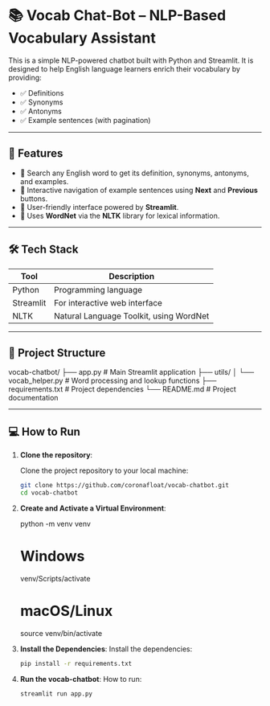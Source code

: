 # 📚 Vocab Chat-Bot – NLP-Based Vocabulary Assistant

This is a simple NLP-powered chatbot built with Python and Streamlit. It is designed to help English language learners enrich their vocabulary by providing:

- ✅ Definitions
- ✅ Synonyms
- ✅ Antonyms
- ✅ Example sentences (with pagination)

---

## 🚀 Features

- 🔎 Search any English word to get its definition, synonyms, antonyms, and examples.
- 🧠 Interactive navigation of example sentences using **Next** and **Previous** buttons.
- 💬 User-friendly interface powered by **Streamlit**.
- 📖 Uses **WordNet** via the **NLTK** library for lexical information.

---

## 🛠️ Tech Stack

| Tool      | Description                             |
|-----------|-----------------------------------------|
| Python    | Programming language                    |
| Streamlit | For interactive web interface           |
| NLTK      | Natural Language Toolkit, using WordNet |

---

## 📁 Project Structure

vocab-chatbot/
├── app.py # Main Streamlit application
├── utils/
│ └── vocab_helper.py # Word processing and lookup functions
├── requirements.txt # Project dependencies
└── README.md # Project documentation

---

## 💻 How to Run

1. **Clone the repository**:

   Clone the project repository to your local machine:
   ```bash
   git clone https://github.com/coronafloat/vocab-chatbot.git
   cd vocab-chatbot

2. **Create and Activate a Virtual Environment**:

    python -m venv venv
    # Windows
    venv/Scripts/activate
    # macOS/Linux
    source venv/bin/activate

3. **Install the Dependencies**:
    Install the dependencies:
   ```bash
   pip install -r requirements.txt

4. **Run the vocab-chatbot**:
    How to run:
   ```bash
   streamlit run app.py